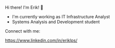 Hi there! I'm Erik! 👋

- I'm currently working as IT Infrastructure Analyst
- Systems Analysis and Development student

Connect with me:

https://www.linkedin.com/in/eriklps/

